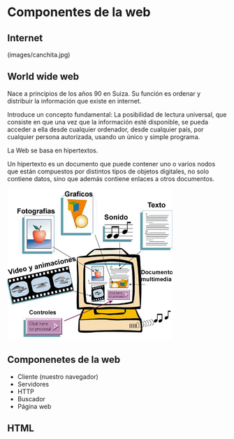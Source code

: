 # Componentes de la web

## Internet
(images/canchita.jpg)
## World wide web

Nace a principios de los años 90 en Suiza. Su función es ordenar y distribuir la información que existe en internet.

Introduce un concepto fundamental: La posibilidad de lectura universal, que consiste en que una vez que la información esté disponible, se pueda acceder a ella desde cualquier ordenador, desde cualquier país, por cualquier persona autorizada, usando un único y simple programa.

La Web se basa en hipertextos.

Un hipertexto es un documento que puede contener uno o varios nodos que están compuestos por distintos tipos de objetos digitales,
no solo contiene datos, sino que además contiene enlaces a otros documentos.

![Flujo inicial de la aplicacion](images/hipertexto.gif)

## Componenetes de la web
- Cliente (nuestro navegador)
- Servidores
- HTTP
- Buscador 
- Página web

## HTML






